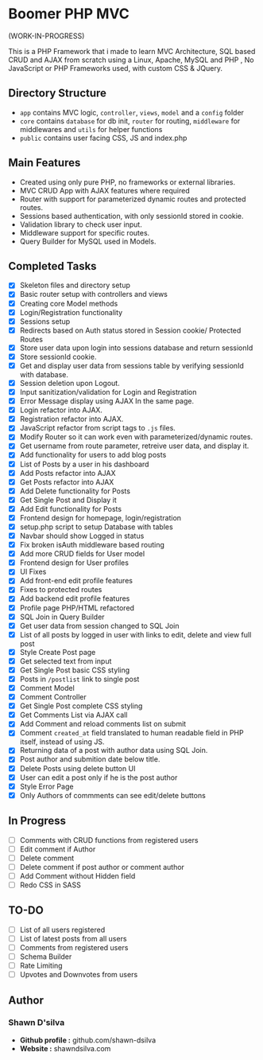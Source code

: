 
# Boomer PHP MVC

(WORK-IN-PROGRESS)

This is a PHP Framework that i made to learn MVC Architecture, SQL based CRUD and AJAX from scratch using a Linux, Apache, MySQL and PHP , No JavaScript or PHP Frameworks used, with custom CSS & JQuery.

## Directory Structure

- `app` contains  MVC logic, `controller`, `views`, `model` and a `config` folder
- `core` contains `database` for db init, `router` for routing, `middleware` for middlewares and `utils` for helper functions
- `public` contains user facing CSS, JS and index.php

## Main Features

- Created using only pure PHP, no frameworks or external libraries.
- MVC CRUD App with AJAX features where required
- Router with support for parameterized dynamic routes and protected routes.
- Sessions based authentication, with only sessionId stored in cookie.
- Validation library to check user input.
- Middleware support for specific routes.
- Query Builder for MySQL used in Models.

## Completed Tasks

- [x] Skeleton files and directory setup
- [x] Basic router setup with controllers and views
- [x] Creating core Model methods
- [x] Login/Registration functionality
- [x] Sessions setup
- [x] Redirects based on Auth status stored in Session cookie/ Protected Routes
- [x] Store user data upon login into sessions database and return sessionId
- [x] Store sessionId cookie.
- [x] Get and display user data from sessions table by verifying sessionId with database.
- [x] Session deletion upon Logout.
- [x] Input sanitization/validation for Login and Registration
- [x] Error Message display using AJAX In the same page.
- [x] Login refactor into AJAX.
- [x] Registration refactor into AJAX.
- [x] JavaScript refactor from script tags to `.js` files.
- [x] Modify Router so it can work even with parameterized/dynamic routes.
- [x] Get username from route parameter, retreive user data, and display it.
- [x] Add functionality for users to add blog posts
- [x] List of Posts by a user in his dashboard
- [x] Add Posts refactor into AJAX
- [x] Get Posts refactor into AJAX
- [x] Add Delete functionality for Posts
- [x] Get Single Post and Display it
- [x] Add Edit functionality for Posts
- [x] Frontend design for homepage, login/registration
- [x] setup.php script to setup Database with tables
- [x] Navbar should show Logged in status
- [x] Fix broken isAuth middleware based routing
- [x] Add more CRUD fields for User model
- [x] Frontend design for User profiles
- [x] UI Fixes
- [x] Add front-end edit profile features
- [x] Fixes to protected routes
- [x] Add backend edit profile features
- [x] Profile page PHP/HTML refactored
- [x] SQL Join in Query Builder
- [x] Get user data from session changed to SQL Join
- [x] List of all posts by logged in user with links to edit, delete and view full post
- [x] Style Create Post page
- [x] Get selected text from input
- [x] Get Single Post basic CSS styling
- [x] Posts in `/postlist` link to single post
- [x] Comment Model
- [x] Comment Controller
- [x] Get Single Post complete CSS styling
- [x] Get Comments List via AJAX call
- [x] Add Comment and reload comments list on submit
- [x] Comment `created_at` field translated to human readable field in PHP itself, instead of using JS.
- [x] Returning data of a post with author data using SQL Join.
- [x] Post author and submition date below title.
- [x] Delete Posts using delete button UI
- [x] User can edit a post only if he is the post author
- [x] Style Error Page
- [x] Only Authors of commments can see edit/delete buttons

## In Progress

- [ ] Comments with CRUD functions from registered users
- [ ] Edit comment if Author
- [ ] Delete comment
- [ ] Delete comment if post author or comment author
- [ ] Add Comment without Hidden field
- [ ] Redo CSS in SASS

## TO-DO

- [ ] List of all users registered
- [ ] List of latest posts from all users
- [ ] Comments from registered users
- [ ] Schema Builder
- [ ] Rate Limiting
- [ ] Upvotes and Downvotes from users

## Author

### Shawn D'silva

- **Github profile :** github.com/shawn-dsilva
- **Website :** shawndsilva.com
